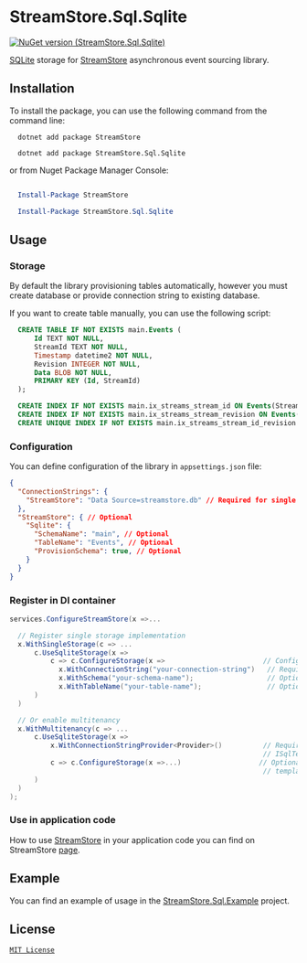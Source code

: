 # StreamStore.Sql.Sqlite

[![NuGet version (StreamStore.Sql.Sqlite)](https://img.shields.io/nuget/v/StreamStore.Sql.Sqlite.svg?style=flat-square)](https://www.nuget.org/packages/StreamStore.Sql.Sqlite/)

[SQLite] storage for [StreamStore] asynchronous event sourcing library.

## Installation

To install the package, you can use the following command from the command line:

```dotnetcli
  dotnet add package StreamStore

  dotnet add package StreamStore.Sql.Sqlite
```

or from Nuget Package Manager Console:

```powershell

  Install-Package StreamStore

  Install-Package StreamStore.Sql.Sqlite
```

## Usage

### Storage

By default the library provisioning tables automatically, however you must create database or provide connection string to existing database.

If you want to create table manually, you can use the following script:

```sql
  CREATE TABLE IF NOT EXISTS main.Events (
      Id TEXT NOT NULL,
      StreamId TEXT NOT NULL,
      Timestamp datetime2 NOT NULL, 
      Revision INTEGER NOT NULL,
      Data BLOB NOT NULL,
      PRIMARY KEY (Id, StreamId)
  );

  CREATE INDEX IF NOT EXISTS main.ix_streams_stream_id ON Events(StreamId);
  CREATE INDEX IF NOT EXISTS main.ix_streams_stream_revision ON Events(Revision);
  CREATE UNIQUE INDEX IF NOT EXISTS main.ix_streams_stream_id_revision ON Events(StreamId, Revision);
```

### Configuration

You can define configuration of the library in `appsettings.json` file:

```json
{
  "ConnectionStrings": {
    "StreamStore": "Data Source=streamstore.db" // Required for single tenant configuration
  },
  "StreamStore": { // Optional
    "Sqlite": {
      "SchemaName": "main", // Optional
      "TableName": "Events", // Optional
      "ProvisionSchema": true, // Optional
    }
  }
}
```

### Register in DI container

```csharp
services.ConfigureStreamStore(x =>...

  // Register single storage implementation
  x.WithSingleStorage(c => ...
      c.UseSqliteStorage(x =>
          c => c.ConfigureStorage(x =>                        // Configure storage options.
            x.WithConnectionString("your-connection-string")   // Required. Connection string.
            x.WithSchema("your-schema-name");                  // Optional. Schema name, default is "main".
            x.WithTableName("your-table-name");                // Optional. Table name, default is "Events".
      )
  )

  // Or enable multitenancy
  x.WithMultitenancy(c => ...
      c.UseSqliteStorage(x => 
          x.WithConnectionStringProvider<Provider>()          // Required. Register your 
                                                              // ISqlTenantConnectionStringProvider implementation.
          c => c.ConfigureStorage(x =>...)                   // Optional. Configure storage options will be used as 
                                                              // template for tenant storage configuration, optional.
      )
  )
); 
```

### Use in application code

How to use [StreamStore] in your application code you can find on StreamStore [page][Usage].

## Example

You can find an example of usage in the [StreamStore.Sql.Example](https://github.com/kostiantyn-matsebora/streamstore/tree/master/src/StreamStore.Sql.Example) project.

## License

[`MIT License`](../../LICENSE)

[StreamStore]: https://github.com/kostiantyn-matsebora/streamstore/tree/master
[Usage]: https://github.com/kostiantyn-matsebora/streamstore/tree/master#Usage
[SQLite]: https://www.sqlite.org/index.html
